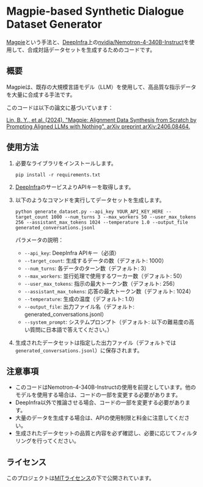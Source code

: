 # Magpie-based Synthetic Dialogue Dataset Generator

[Magpie](https://arxiv.org/abs/2406.08464)という手法と、[DeepInfra](https://deepinfra.com/)上の[nvidia/Nemotron-4-340B-Instruct](https://huggingface.co/nvidia/Nemotron-4-340B-Instruct)を使用して、合成対話データセットを生成するためのコードです。

## 概要

Magpieは、既存の大規模言語モデル（LLM）を使用して、高品質な指示データを大量に合成する手法です。

このコードは以下の論文に基づいています：

[Lin, B. Y., et al. (2024). "Magpie: Alignment Data Synthesis from Scratch by Prompting Aligned LLMs with Nothing". arXiv preprint arXiv:2406.08464.](https://arxiv.org/abs/2406.08464)

## 使用方法

1. 必要なライブラリをインストールします。

    ```text
    pip install -r requirements.txt
    ```

2. [DeepInfra](https://deepinfra.com/)のサービスよりAPIキーを取得します。

3. 以下のようなコマンドを実行してデータセットを生成します。

    ```text
    python generate_dataset.py --api_key YOUR_API_KEY_HERE --target_count 1000 --num_turns 3 --max_workers 50 --user_max_tokens 256 --assistant_max_tokens 1024 --temperature 1.0 --output_file generated_conversations.jsonl
    ```

    パラメータの説明：
    - `--api_key`: DeepInfra APIキー（必須）
    - `--target_count`: 生成するデータの数（デフォルト: 1000）
    - `--num_turns`: 各データのターン数（デフォルト: 3）
    - `--max_workers`: 並行処理で使用するワーカー数（デフォルト: 50）
    - `--user_max_tokens`: 指示の最大トークン数（デフォルト: 256）
    - `--assistant_max_tokens`: 応答の最大トークン数（デフォルト: 1024）
    - `--temperature`: 生成の温度（デフォルト: 1.0）
    - `--output_file`: 出力ファイル名（デフォルト: generated_conversations.jsonl）
    - `--system_prompt`: システムプロンプト（デフォルト: 以下の難易度の高い質問に日本語で答えてください。）

4. 生成されたデータセットは指定した出力ファイル（デフォルトでは `generated_conversations.jsonl`）に保存されます。

## 注意事項

- このコードはNemotron-4-340B-Instructの使用を前提としています。他のモデルを使用する場合は、コードの一部を変更する必要があります。
- DeepInfra以外で推論させる場合、コードの一部を変更する必要があります。
- 大量のデータを生成する場合は、APIの使用制限と料金に注意してください。
- 生成されたデータセットの品質と内容を必ず確認し、必要に応じてフィルタリングを行ってください。

## ライセンス

このプロジェクトは[MITライセンス](LICENSE)の下で公開されています。
